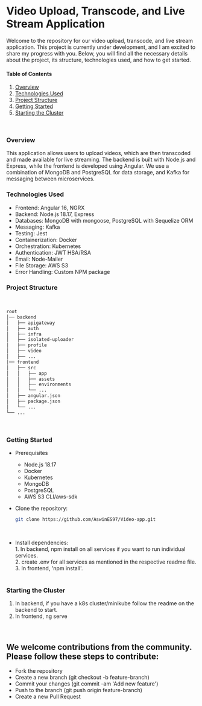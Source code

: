 # Video Upload, Transcode, and Live Stream Application
  Welcome to the repository for our video upload, transcode, and live stream  application. This project is currently under development, and I am excited to share my progress with you. Below, you will find all the necessary details about the project, its structure, technologies used, and how to get started.

#### Table of Contents
  1. [Overview](#overview)
  2. [Technologies Used](#technologies-used)
  3. [Project Structure](#project-structure)
  4. [Getting Started](#getting-started)
  5. [Starting the Cluster](#starting-the-cluster)
  <br>

### Overview
  This application allows users to upload videos, which are then transcoded and made available for live streaming. The backend is built with Node.js and Express, while the frontend is developed using Angular. We use a combination of MongoDB and PostgreSQL for data storage, and Kafka for messaging between microservices.
  <br>

### Technologies Used
  - Frontend: Angular 16, NGRX <br>
  - Backend: Node.js 18.17, Express <br>
  - Databases: MongoDB with mongoose, PostgreSQL with Sequelize ORM <br>
  - Messaging: Kafka <br>
  - Testing: Jest <br>
  - Containerization: Docker <br>
  - Orchestration: Kubernetes <br>
  - Authentication: JWT HSA/RSA <br>
  - Email: Node-Mailer <br>
  - File Storage: AWS S3 <br>
  - Error Handling: Custom NPM package <br>

### Project Structure
  <br>

  ```bash
  root
  │── backend
  │   ├── apigateway
  │   ├── auth
  │   ├── infra
  │   ├── isolated-uploader
  │   ├── profile
  │   ├── video
  │   ├── ...
  │── frontend
  │   ├── src
  │   │   ├── app
  │   │   ├── assets
  │   │   ├── environments
  │   │   └── ...
  │   ├── angular.json
  │   ├── package.json
  │   └── ...
  └── ...
  ```

  <br>

### Getting Started
  - Prerequisites <br>
    - Node.js 18.17 <br>
    - Docker <br>
    - Kubernetes <br>
    - MongoDB <br>
    - PostgreSQL <br>
    - AWS S3 CLI/aws-sdk <br>

  - Clone the repository:
    ```bash
    git clone https://github.com/AswinES97/Video-app.git
    ```
    <br>

  -  Install dependencies: <br>
    1. In backend, npm install on all services if you want to run individual services. <br>
    2. create .env for all services as mentioned in the respective readme file. <br>
    3. In frontend, 'npm install'. <br>
    <br>

### Starting the Cluster
  1. In backend, if you have a k8s cluster/minikube follow the readme on the backend to start.
  2. In frontend, ng serve
  <br>

## We welcome contributions from the community. Please follow these steps to  contribute:

  - Fork the repository
  - Create a new branch (git checkout -b feature-branch)
  - Commit your changes (git commit -am 'Add new feature')
  - Push to the branch (git push origin feature-branch)
  - Create a new Pull Request
